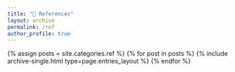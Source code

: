 ```yaml
---
title: "📌 References"
layout: archive
permalink: /ref
author_profile: true
---
```



{% assign posts = site.categories.ref %}
{% for post in posts %} {% include archive-single.html type=page.entries_layout %} {% endfor %}
